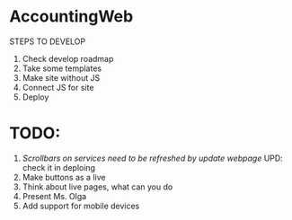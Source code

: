 # AccountingWeb

STEPS TO DEVELOP

1. Check develop roadmap
2. Take some templates
3. Make site without JS
4. Connect JS for site
5. Deploy


# TODO:

1. *Scrollbars on services need to be refreshed by update webpage* UPD: check it in deploing
2. Make buttons as a live
3. Think about live pages, what can you do
4. Present Ms. Olga
5. Add support for mobile devices
